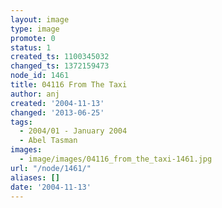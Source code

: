 ```yaml
---
layout: image
type: image
promote: 0
status: 1
created_ts: 1100345032
changed_ts: 1372159473
node_id: 1461
title: 04116 From The Taxi
author: anj
created: '2004-11-13'
changed: '2013-06-25'
tags:
  - 2004/01 - January 2004
  - Abel Tasman
images:
  - image/images/04116_from_the_taxi-1461.jpg
url: "/node/1461/"
aliases: []
date: '2004-11-13'
---
```


